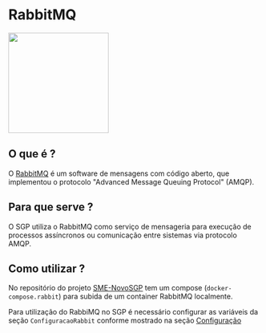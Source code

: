 # RabbitMQ
<img src="../img/rabbitmq.png" width="200" class="center">

## O que é ?

O [RabbitMQ](https://www.rabbitmq.com/ "Site Oficial") é um software de mensagens com código aberto, que implementou o protocolo "Advanced Message Queuing Protocol" (AMQP).

## Para que serve ?

O SGP utiliza o RabbitMQ como serviço de mensageria para execução de processos assíncronos ou comunicação entre sistemas via protocolo AMQP.

## Como utilizar ?

No repositório do projeto [SME-NovoSGP](https://github.com/prefeiturasp/SME-NovoSGP) tem um compose (`docker-compose.rabbit`) para subida de um container RabbitMQ localmente.

Para utilização do RabbiMQ no SGP é necessário configurar as variáveis da seção `ConfiguracaoRabbit` conforme mostrado na seção [Configuração](rabbitsecret.md)
